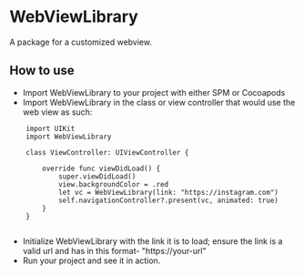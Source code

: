 # WebViewLibrary

A package for a customized webview.

## How to use
- Import WebViewLibrary to your project with either SPM or Cocoapods
- Import WebViewLibrary in the class or view controller that would use the web view as such:

```
    import UIKit
    import WebViewLibrary

    class ViewController: UIViewController {

        override func viewDidLoad() {
            super.viewDidLoad()
            view.backgroundColor = .red
            let vc = WebViewLibrary(link: "https://instagram.com")
            self.navigationController?.present(vc, animated: true)
        }
    }
    
```
    
- Initialize WebViewLibrary with the link it is to load; ensure the link is a valid url and has in this format- "https://your-url"
- Run your project and see it in action.

